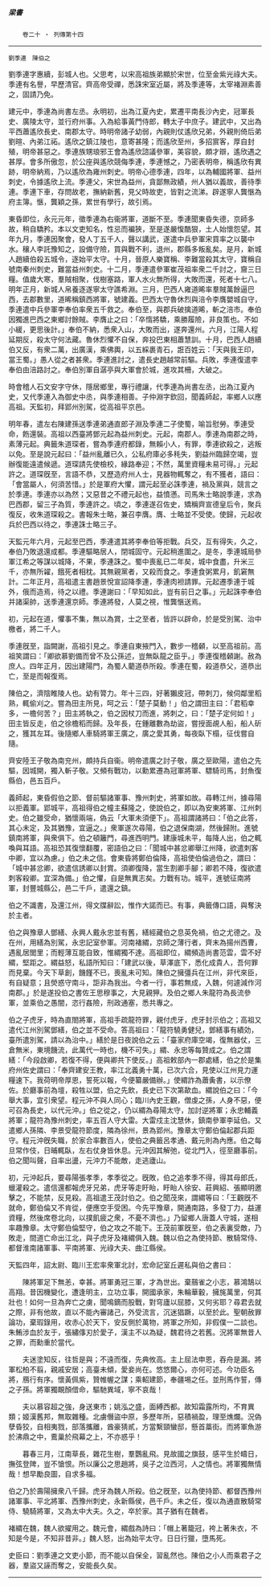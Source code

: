

##### 梁書
　　`卷二十 ‧ 列傳第十四`

* * *

`劉季連　陳伯之`

劉季連字惠續，彭城人也。父思考，以宋高祖族弟顯於宋世，位至金紫光祿大夫。季連有名譽，早歷清官。齊高帝受禪，悉誅宋室近屬，將及季連等，太宰褚淵素善之，固請乃免。

建元中，季連為尚書左丞。永明初，出為江夏內史，累遷平南長沙內史，冠軍長史、廣陵太守，並行府州事。入為給事黃門侍郎，轉太子中庶子。建武中，又出為平西蕭遙欣長史、南郡太守。時明帝諸子幼弱，內親則仗遙欣兄弟，外親則倚后弟劉暄、內弟江祏。遙欣之鎮江陵也，意寄甚隆；而遙欣至州，多招賔客，厚自封殖，明帝甚惡之。季連族甥琅邪王會為遙欣諮議參軍，美容貌，頗才辯，遙欣遇之甚厚。會多所傲忽，於公座與遙欣競侮季連，季連憾之，乃密表明帝，稱遙欣有異跡，明帝納焉，乃以遙欣為雍州刺史。明帝心德季連，四年，以為輔國將軍、益州刺史，令據遙欣上流。季連父，宋世為益州，貪鄙無政績，州人猶以義故，善待季連。季連下車，存問故老，撫納新舊，見父時故吏，皆對之流涕。辟遂寧人龔愜為府主簿。愜，龔穎之孫，累世有學行，故引焉。

東昏即位，永元元年，徵季連為右衞將軍，道斷不至。季連聞東昏失德，京師多故，稍自驕矜。本以文吏知名，性忌而褊狹，至是遂嚴愎酷狠，土人始懷怨望。其年九月，季連因聚會，發人丁五千人，聲以講武，遂遣中兵參軍宋買率之以襲中水。穰人李託豫知之，設備守險，買與戰不利，退州，郡縣多叛亂矣。是月，新城人趙續伯殺五城令，逐始平太守。十月，晉原人樂寶稱、李難當殺其太守，寶稱自號南秦州刺史，難當益州刺史。十二月，季連遣參軍崔茂祖率衆二千討之，齎三日糧。值歲大寒，羣賊相聚，伐樹塞路，軍人水火無所得，大敗而還，死者十七八。明年正月，新城人帛養逐遂寧太守譙希淵。三月，巴西人雍道晞率羣賊萬餘逼巴西，去郡數里，道晞稱鎮西將軍，號建義。巴西太守魯休烈與涪令李膺嬰城自守，季連遣中兵參軍李奉伯率衆五千救之。奉伯至，與郡兵破擒道晞，斬之涪市。奉伯因獨進巴西之東鄉討餘賊。李膺止之曰：「卒惰將驕，乘勝履險，非良策也。不如小緩，更思後計。」奉伯不納，悉衆入山，大敗而出，遂奔還州。六月，江陽人程延期反，殺太守何法藏。魯休烈懼不自保，奔投巴東相蕭慧訓。十月，巴西人趙續伯又反，有衆二萬，出廣漢，乘佛輿，以五綵裹青石，誑百姓云：「天與我王印，當王蜀。」愚人從之者甚衆。季連進討之，遣長史趙越常前驅。兵敗，季連復遣李奉伯由涪路討之。奉伯別軍自潺亭與大軍會於城，進攻其柵，大破之。

時會稽人石文安字守休，隱居鄉里，專行禮讓，代季連為尚書左丞，出為江夏內史，又代季連入為御史中丞，與季連相善。子仲淵字欽回，聞義師起，率鄉人以應高祖。天監初，拜郢州別駕，從高祖平京邑。

明年春，遣左右陳建孫送季連弟通直郎子淵及季連二子使蜀，喻旨慰勞。季連受命，飭還裝。高祖以西臺將鄧元起為益州刺史。元起，南郡人。季連為南郡之時，素薄元起。典籤朱道琛者，嘗為季連府都錄，無賴小人，有罪，季連欲殺之，逃叛以免。至是說元起曰：「益州亂離已久，公私府庫必多秏失，劉益州臨歸空竭，豈辦復能遠遣候遞。道琛請先使檢校，緣路奉迎；不然，萬里資糧未易可得。」元起許之。道琛旣至，言語不恭，又歷造府州人士，見器物輒奪之，有不獲者，語曰：「會當屬人，何須苦惜。」於是軍府大懼，謂元起至必誅季連，禍及黨與，競言之於季連。季連亦以為然；又惡昔之不禮元起也，益憤懣。司馬朱士略說季連，求為巴西郡，留三子為質，季連許之。頃之，季連遂召佐史，矯稱齊宣德皇后令，聚兵復反，收朱道琛殺之。書報朱士略，兼召李膺。膺、士略並不受使。使歸，元起收兵於巴西以待之，季連誅士略三子。

天監元年六月，元起至巴西，季連遣其將李奉伯等拒戰。兵交，互有得失，久之，奉伯乃敗退還成都。季連驅略居人，閉城固守。元起稍進圍之。是冬，季連城局參軍江希之等謀以城降，不果，季連誅之。蜀中喪亂已二年矣，城中食盡，升米三千，亦無所糴，餓死者相枕。其無親黨者，又殺而食之。季連食粥累月，飢窘無計。二年正月，高祖遣主書趙景悅宣詔降季連，季連肉袒請罪。元起遷季連于城外，俄而造焉，待之以禮。季連謝曰：「早知如此，豈有前日之事。」元起誅李奉伯并諸渠帥，送季連還京師。季連將發，人莫之視，惟龔愜送焉。

初，元起在道，懼事不集，無以為賞，士之至者，皆許以辟命，於是受別駕、治中檄者，將二千人。

季連旣至，詣闕謝，高祖引見之。季連自東掖門入，數步一稽顙，以至高祖前。高祖笑謂曰：「卿欲慕劉備而曾不及公孫述，豈無臥龍之臣乎。」季連復稽顙謝。赦為庶人。四年正月，因出建陽門，為蜀人藺道恭所殺。季連在蜀，殺道恭父，道恭出亡，至是而報復焉。

陳伯之，濟陰睢陵人也。幼有膂力。年十三四，好著獺皮冠，帶刺刀，候伺鄰里稻熟，輒偷刈之。嘗為田主所見，呵之云：「楚子莫動！」伯之謂田主曰：「君稻幸多，一檐何苦？」田主將執之，伯之因杖刀而進，將刺之，曰：「楚子定何如！」田主皆反走，伯之徐檐稻而歸。及年長，在鍾離數為劫盜，嘗授面覘人船，船人斫之，獲其左耳。後隨鄉人車騎將軍王廣之，廣之愛其勇，每夜臥下榻，征伐嘗自隨。

齊安陸王子敬為南兖州，頗持兵自衞。明帝遣廣之討子敬，廣之至歐陽，遣伯之先驅，因城開，獨入斬子敬。又頻有戰功，以勳累遷為冠軍將軍、驃騎司馬，封魚復縣伯，邑五百戶。

義師起，東昏假伯之節、督前驅諸軍事、豫州刺史，將軍如故。尋轉江州，據尋陽以拒義軍。郢城平，高祖得伯之幢主蘇隆之，使說伯之，即以為安東將軍、江州刺史。伯之雖受命，猶懷兩端，偽云「大軍未須便下」。高祖謂諸將曰：「伯之此答，其心未定，及其猶豫，宜逼之。」衆軍遂次尋陽，伯之退保南湖，然後歸附。進號鎮南將軍，與衆俱下。伯之頓籬門，尋進西明門。建康城未平，每降人出，伯之輒喚與耳語。高祖恐其復懷翻覆，密語伯之曰：「聞城中甚忿卿舉江州降，欲遣刺客中卿，宜以為慮。」伯之未之信。會東昏將鄭伯倫降，高祖使伯倫過伯之，謂曰：「城中甚忿卿，欲遣信誘卿以封賞。須卿復降，當生割卿手腳；卿若不降，復欲遣刺客殺卿。宜深為備。」伯之懼，自是無異志矣。力戰有功。城平，進號征南將軍，封豐城縣公，邑二千戶，遣還之鎮。

伯之不識書，及還江州，得文牒辭訟，惟作大諾而已。有事，典籤傳口語，與奪決於主者。

伯之與豫章人鄧繕、永興人戴永忠並有舊，繕經藏伯之息英免禍，伯之尤德之。及在州，用繕為別駕，永忠記室參軍。河南褚緭，京師之薄行者，齊末為揚州西曹，遇亂居閭里；而輕薄互能自致，惟緭獨不達。高祖即位，緭頻造尚書范雲，雲不好緭，堅距之。緭益怒，私語所知曰：「建武以後，草澤底下，悉化成貴人，吾何罪而見棄。今天下草創，饑饉不已，喪亂未可知。陳伯之擁彊兵在江州，非代來臣，有自疑意；且熒惑守南斗，詎非為我出。今者一行，事若無成，入魏，何遽減作河南郡。」於是遂投伯之書佐王思穆事之，大見親狎。及伯之鄉人朱龍符為長流參軍，並乘伯之愚闇，恣行姦險，刑政通塞，悉共專之。

伯之子虎牙，時為直閤將軍，高祖手疏龍符罪，親付虎牙，虎牙封示伯之；高祖又遣代江州別駕鄧繕，伯之並不受命。答高祖曰：「龍符驍勇健兒，鄧繕事有績効，臺所遣別駕，請以為治中。」繕於是日夜說伯之云：「臺家府庫空竭，復無器仗，三倉無米，東境饑流，此萬代一時也，機不可失。」緭、永忠等每贊成之。伯之謂繕：「今段啟卿，若復不得，便與卿共下使反。」高祖敕部內一郡處繕，伯之於是集府州佐史謂曰：「奉齊建安王教，率江北義勇十萬，已次六合，見使以江州見力運糧速下。我荷明帝厚恩，誓死以報，今便纂嚴備辦。」使緭詐為蕭夤書，以示僚佐。於廳事前為壇，殺牲以盟，伯之先飲，長史已下次第歃血。緭說伯之曰：「今舉大事，宜引衆望。程元沖不與人同心；臨川內史王觀，僧虔之孫，人身不惡，便可召為長史，以代元沖。」伯之從之，仍以緭為尋陽太守，加討逆將軍；永忠輔義將軍；龍符為豫州刺史，率五百人守大雷。大雷戍主沈慧休，鎮南參軍李延伯。又遣鄉人孫隣、李景受龍符節度，隣為徐州，景為郢州。豫章太守鄭伯倫起郡兵距守。程元沖旣失職，於家合率數百人，使伯之典籤呂孝通、戴元則為內應。伯之每旦常作伎，日晡輒臥，左右仗身皆休息。元沖因其解弛，從北門入，徑至廳事前。伯之聞叫聲，自率出盪，元沖力不能敵，走逃廬山。

初，元沖起兵，要尋陽張孝季，孝季從之。旣敗，伯之追孝季不得，得其母郎氏，蠟灌殺之。遣信還都報虎牙兄弟，虎牙等走盱眙，盱眙人徐安、莊興紹、張顯明邀擊之，不能禁，反見殺。高祖遣王茂討伯之。伯之聞茂來，謂緭等曰：「王觀旣不就命，鄭伯倫又不肯從，便應空手受困。今先平豫章，開通南路，多發丁力，益運資糧，然後席卷北向，以撲飢疲之衆，不憂不濟也。」乃留鄉人唐蓋人守城，遂相率趣豫章。太守鄭伯倫堅守，伯之攻之不能下。王茂前軍旣至，伯之表裏受敵，乃敗走，間道亡命出江北，與子虎牙及褚緭俱入魏。魏以伯之為使持節、散騎常侍、都督淮南諸軍事、平南將軍、光祿大夫、曲江縣侯。

天監四年，詔太尉、臨川王宏率衆軍北討，宏命記室丘遲私與伯之書曰：

　　陳將軍足下無恙，幸甚。將軍勇冠三軍，才為世出。棄䴏雀之小志，慕鴻鵠以高翔。昔因機變化，遭逢明主，立功立事，開國承家，朱輪華轂，擁旄萬里，何其壯也！如何一旦為奔亡之虜，聞鳴鏑而股戰，對穹廬以屈膝，又何劣耶？尋君去就之際，非有他故，直以不能內審諸己，外受流言，沉迷猖蹶，以至於此。聖朝赦罪論功，棄瑕錄用，收赤心於天下，安反側於萬物，將軍之所知，非假僕一二談也。朱鮪涉血於友于，張繡倳刃於愛子，漢主不以為疑，魏君待之若舊。況將軍無昔人之罪，而勳重於當代。

　　夫迷塗知反，往哲是與；不遠而復，先典攸高。主上屈法申恩，吞舟是漏。將軍松柏不翦，親戚安居；高臺未傾，愛妾尚在。悠悠爾心，亦何可述。今功臣名將，鴈行有序。懷黃佩紫，贊帷幄之謀；乘軺建節，奉疆埸之任。並刑馬作誓，傳之子孫。將軍獨靦顏借命，驅馳異域，寧不哀哉！

　　夫以慕容超之強，身送東市；姚泓之盛，面縛西都。故知霜露所均，不育異類；姬漢舊邦，無取雜種。北虜僭盜中原，多歷年所，惡積禍盈，理至燋爛。況偽孽昏狡，自相夷戮，部落攜離，酋豪猜貳，方當繫頸蠻邸，懸首藁街。而將軍魚游於沸鼎之中，鷰巢於飛幕之上，不亦惑乎！

　　暮春三月，江南草長，雜花生樹，羣鸚亂飛。見故國之旗鼓，感平生於疇日，撫弦登陴，豈不愴恨。所以廉公之思趙將，吳子之泣西河，人之情也。將軍獨無情哉！想早勵良圖，自求多福。

伯之乃於壽陽擁衆八千歸。虎牙為魏人所殺。伯之旣至，以為使持節、都督西豫州諸軍事、平北將軍、西豫州刺史，永新縣侯，邑千戶。未之任，復以為通直散騎常侍、驍騎將軍，又為太中大夫。久之，卒於家。其子猶有在魏者。

褚緭在魏，魏人欲擢用之。魏元會，緭戲為詩曰：「帽上著籠冠，袴上著朱衣，不知是今是，不知非昔非。」魏人怒，出為始平太守。日日行獵，墮馬死。

史臣曰：劉季連之文吏小節，而不能以自保全，習亂然也。陳伯之小人而乘君子之器，羣盜又誣而奪之，安能長久矣。

* * *

